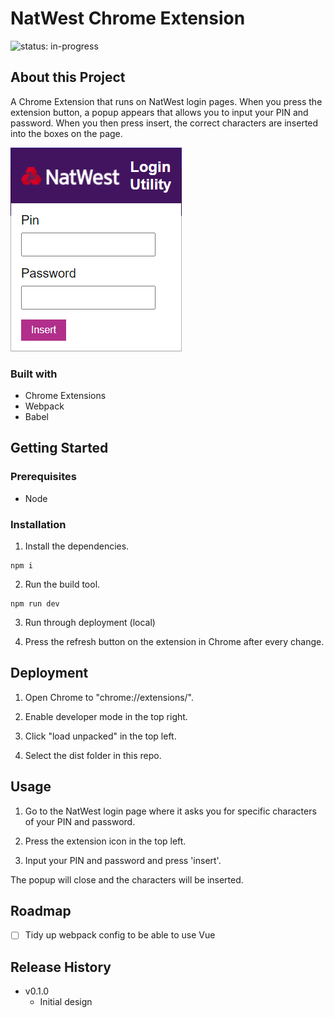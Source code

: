 # NatWest Chrome Extension

![status: in-progress](https://img.shields.io/badge/status-in--progress-green)

## About this Project

A Chrome Extension that runs on NatWest login pages. When you press the extension button, a popup appears that allows you to input your PIN and password. When you then press insert, the correct characters are inserted into the boxes on the page.

![Screenshot of the app](./screenshot.png)

### Built with

- Chrome Extensions
- Webpack
- Babel

## Getting Started

### Prerequisites

- Node

### Installation

1. Install the dependencies.

```
npm i
```

2. Run the build tool.

```
npm run dev
```

3. Run through deployment (local)

4. Press the refresh button on the extension in Chrome after every change.

## Deployment

1. Open Chrome to "chrome://extensions/".

2. Enable developer mode in the top right.

3. Click "load unpacked" in the top left.

4. Select the dist folder in this repo.

## Usage

1. Go to the NatWest login page where it asks you for specific characters of your PIN and password.

2. Press the extension icon in the top left.

3. Input your PIN and password and press 'insert'.

The popup will close and the characters will be inserted.

## Roadmap

- [ ] Tidy up webpack config to be able to use Vue

## Release History

- v0.1.0
  - Initial design
